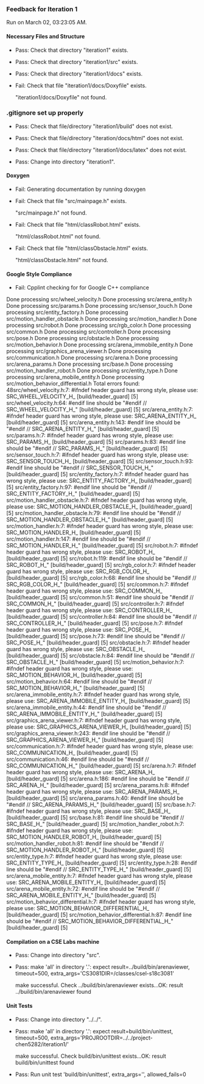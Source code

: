 ### Feedback for Iteration 1

Run on March 02, 03:23:05 AM.


#### Necessary Files and Structure

+ Pass: Check that directory "iteration1" exists.

+ Pass: Check that directory "iteration1/src" exists.

+ Pass: Check that directory "iteration1/docs" exists.

+ Fail: Check that file "iteration1/docs/Doxyfile" exists.

     "iteration1/docs/Doxyfile" not found.


### .gitignore set up properly

+ Pass: Check that file/directory "iteration1/build" does not exist.

+ Pass: Check that file/directory "iteration/docs/html" does not exist.

+ Pass: Check that file/directory "iteration1/docs/latex" does not exist.

+ Pass: Change into directory "iteration1".


#### Doxygen

+ Fail: Generating documentation by running doxygen

+ Fail: Check that file "src/mainpage.h" exists.

     "src/mainpage.h" not found.

+ Fail: Check that file "html/classRobot.html" exists.

     "html/classRobot.html" not found.

+ Fail: Check that file "html/classObstacle.html" exists.

     "html/classObstacle.html" not found.


#### Google Style Compliance

+ Fail: Cpplint checking for for Google C++ compliance

Done processing src/wheel_velocity.h
Done processing src/arena_entity.h
Done processing src/params.h
Done processing src/sensor_touch.h
Done processing src/entity_factory.h
Done processing src/motion_handler_obstacle.h
Done processing src/motion_handler.h
Done processing src/robot.h
Done processing src/rgb_color.h
Done processing src/common.h
Done processing src/controller.h
Done processing src/pose.h
Done processing src/obstacle.h
Done processing src/motion_behavior.h
Done processing src/arena_immobile_entity.h
Done processing src/graphics_arena_viewer.h
Done processing src/communication.h
Done processing src/arena.h
Done processing src/arena_params.h
Done processing src/base.h
Done processing src/motion_handler_robot.h
Done processing src/entity_type.h
Done processing src/arena_mobile_entity.h
Done processing src/motion_behavior_differential.h
Total errors found: 48src/wheel_velocity.h:7:  #ifndef header guard has wrong style, please use: SRC_WHEEL_VELOCITY_H_  [build/header_guard] [5]
src/wheel_velocity.h:64:  #endif line should be "#endif  // SRC_WHEEL_VELOCITY_H_"  [build/header_guard] [5]
src/arena_entity.h:7:  #ifndef header guard has wrong style, please use: SRC_ARENA_ENTITY_H_  [build/header_guard] [5]
src/arena_entity.h:143:  #endif line should be "#endif  // SRC_ARENA_ENTITY_H_"  [build/header_guard] [5]
src/params.h:7:  #ifndef header guard has wrong style, please use: SRC_PARAMS_H_  [build/header_guard] [5]
src/params.h:83:  #endif line should be "#endif  // SRC_PARAMS_H_"  [build/header_guard] [5]
src/sensor_touch.h:7:  #ifndef header guard has wrong style, please use: SRC_SENSOR_TOUCH_H_  [build/header_guard] [5]
src/sensor_touch.h:93:  #endif line should be "#endif  // SRC_SENSOR_TOUCH_H_"  [build/header_guard] [5]
src/entity_factory.h:7:  #ifndef header guard has wrong style, please use: SRC_ENTITY_FACTORY_H_  [build/header_guard] [5]
src/entity_factory.h:97:  #endif line should be "#endif  // SRC_ENTITY_FACTORY_H_"  [build/header_guard] [5]
src/motion_handler_obstacle.h:7:  #ifndef header guard has wrong style, please use: SRC_MOTION_HANDLER_OBSTACLE_H_  [build/header_guard] [5]
src/motion_handler_obstacle.h:79:  #endif line should be "#endif  // SRC_MOTION_HANDLER_OBSTACLE_H_"  [build/header_guard] [5]
src/motion_handler.h:7:  #ifndef header guard has wrong style, please use: SRC_MOTION_HANDLER_H_  [build/header_guard] [5]
src/motion_handler.h:147:  #endif line should be "#endif  // SRC_MOTION_HANDLER_H_"  [build/header_guard] [5]
src/robot.h:7:  #ifndef header guard has wrong style, please use: SRC_ROBOT_H_  [build/header_guard] [5]
src/robot.h:119:  #endif line should be "#endif  // SRC_ROBOT_H_"  [build/header_guard] [5]
src/rgb_color.h:7:  #ifndef header guard has wrong style, please use: SRC_RGB_COLOR_H_  [build/header_guard] [5]
src/rgb_color.h:68:  #endif line should be "#endif  // SRC_RGB_COLOR_H_"  [build/header_guard] [5]
src/common.h:7:  #ifndef header guard has wrong style, please use: SRC_COMMON_H_  [build/header_guard] [5]
src/common.h:51:  #endif line should be "#endif  // SRC_COMMON_H_"  [build/header_guard] [5]
src/controller.h:7:  #ifndef header guard has wrong style, please use: SRC_CONTROLLER_H_  [build/header_guard] [5]
src/controller.h:84:  #endif line should be "#endif  // SRC_CONTROLLER_H_"  [build/header_guard] [5]
src/pose.h:7:  #ifndef header guard has wrong style, please use: SRC_POSE_H_  [build/header_guard] [5]
src/pose.h:73:  #endif line should be "#endif  // SRC_POSE_H_"  [build/header_guard] [5]
src/obstacle.h:7:  #ifndef header guard has wrong style, please use: SRC_OBSTACLE_H_  [build/header_guard] [5]
src/obstacle.h:84:  #endif line should be "#endif  // SRC_OBSTACLE_H_"  [build/header_guard] [5]
src/motion_behavior.h:7:  #ifndef header guard has wrong style, please use: SRC_MOTION_BEHAVIOR_H_  [build/header_guard] [5]
src/motion_behavior.h:64:  #endif line should be "#endif  // SRC_MOTION_BEHAVIOR_H_"  [build/header_guard] [5]
src/arena_immobile_entity.h:7:  #ifndef header guard has wrong style, please use: SRC_ARENA_IMMOBILE_ENTITY_H_  [build/header_guard] [5]
src/arena_immobile_entity.h:44:  #endif line should be "#endif  // SRC_ARENA_IMMOBILE_ENTITY_H_"  [build/header_guard] [5]
src/graphics_arena_viewer.h:7:  #ifndef header guard has wrong style, please use: SRC_GRAPHICS_ARENA_VIEWER_H_  [build/header_guard] [5]
src/graphics_arena_viewer.h:243:  #endif line should be "#endif  // SRC_GRAPHICS_ARENA_VIEWER_H_"  [build/header_guard] [5]
src/communication.h:7:  #ifndef header guard has wrong style, please use: SRC_COMMUNICATION_H_  [build/header_guard] [5]
src/communication.h:46:  #endif line should be "#endif  // SRC_COMMUNICATION_H_"  [build/header_guard] [5]
src/arena.h:7:  #ifndef header guard has wrong style, please use: SRC_ARENA_H_  [build/header_guard] [5]
src/arena.h:186:  #endif line should be "#endif  // SRC_ARENA_H_"  [build/header_guard] [5]
src/arena_params.h:8:  #ifndef header guard has wrong style, please use: SRC_ARENA_PARAMS_H_  [build/header_guard] [5]
src/arena_params.h:40:  #endif line should be "#endif  // SRC_ARENA_PARAMS_H_"  [build/header_guard] [5]
src/base.h:7:  #ifndef header guard has wrong style, please use: SRC_BASE_H_  [build/header_guard] [5]
src/base.h:81:  #endif line should be "#endif  // SRC_BASE_H_"  [build/header_guard] [5]
src/motion_handler_robot.h:7:  #ifndef header guard has wrong style, please use: SRC_MOTION_HANDLER_ROBOT_H_  [build/header_guard] [5]
src/motion_handler_robot.h:81:  #endif line should be "#endif  // SRC_MOTION_HANDLER_ROBOT_H_"  [build/header_guard] [5]
src/entity_type.h:7:  #ifndef header guard has wrong style, please use: SRC_ENTITY_TYPE_H_  [build/header_guard] [5]
src/entity_type.h:28:  #endif line should be "#endif  // SRC_ENTITY_TYPE_H_"  [build/header_guard] [5]
src/arena_mobile_entity.h:7:  #ifndef header guard has wrong style, please use: SRC_ARENA_MOBILE_ENTITY_H_  [build/header_guard] [5]
src/arena_mobile_entity.h:72:  #endif line should be "#endif  // SRC_ARENA_MOBILE_ENTITY_H_"  [build/header_guard] [5]
src/motion_behavior_differential.h:7:  #ifndef header guard has wrong style, please use: SRC_MOTION_BEHAVIOR_DIFFERENTIAL_H_  [build/header_guard] [5]
src/motion_behavior_differential.h:87:  #endif line should be "#endif  // SRC_MOTION_BEHAVIOR_DIFFERENTIAL_H_"  [build/header_guard] [5]


#### Compilation on a CSE Labs machine

+ Pass: Change into directory "src".

+ Pass: make 'all' in directory '.': expect result=../build/bin/arenaviewer, timeout=500, extra_args='CS3081DIR=/classes/csel-s18c3081'

    make successful.
    Check ../build/bin/arenaviewer exists...OK: result ../build/bin/arenaviewer found


#### Unit Tests

+ Pass: Change into directory "../../".

+ Pass: make 'all' in directory '.': expect result=build/bin/unittest, timeout=500, extra_args='PROJROOTDIR=../../project-chen5282/iteration1/'

    make successful.
    Check build/bin/unittest exists...OK: result build/bin/unittest found

+ Pass: Run unit test 'build/bin/unittest', extra_args='', allowed_fails=0

